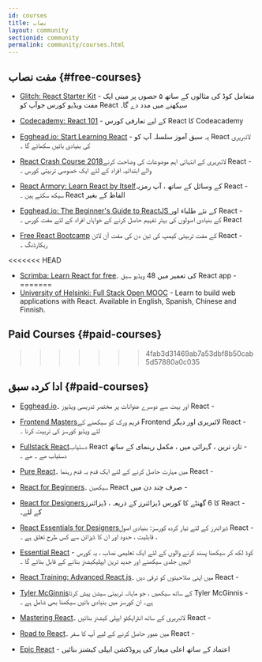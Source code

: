 ```yaml
---
id: courses
title: نصاب
layout: community
sectionid: community
permalink: community/courses.html
---
```


## مفت نصاب {#free-courses}


- [Glitch: React Starter Kit](https://glitch.com/glimmer/post/react-starter-kit/) - متعامل کوڈ کی مثالوں کے ساتھ ۵ حصوں پر مبنی ایک مفت ویڈیو کورس جوآپ کو React سیکھنے میں مدد دے گا۔

- [Codecademy: React 101](https://www.codecademy.com/learn/react-101) - <span dir="rtl">Codeacademy کا React کے لیے  تعارفی کورس </span>

- [Egghead.io: Start Learning React](https://egghead.io/courses/start-learning-react) - یہ سبق آموز سلسلہ آپ کو React  لائبریری کی بنیادی باتیں سکھائے گا ۔  

- [React Crash Course 2018](https://www.youtube.com/watch?v=Ke90Tje7VS0)<span dir="rtl"> - React لائبریری کے انتہائی اہم موضوعات کی وضاحت کرنے والے ابتدائیہ افراد کے لئے ایک خصوصی تربیتی کورس ۔</span>

- [React Armory: Learn React by Itself](https://reactarmory.com/guides/learn-react-by-itself)<span dir="rtl"> - React کے وسائل کے ساتھ ، آپ رمزيہ الفاظ  کے بغیر React سیکھ سکتے ہیں ۔</span>

- [Egghead.io: The Beginner's Guide to ReactJS ](https://egghead.io/courses/the-beginner-s-guide-to-reactjs)<span dir='rtl'> - React کے نئے طلباء اور React کے بنیادی اصولوں کی بہتر تفہیم حاصل کرنے کے خواہاں افراد کے لئے مفت کورس ۔</span>

- [Free React Bootcamp](https://tylermcginnis.com/free-react-bootcamp/) <span dir='rtl'> - React کے مفت تربیتی کیمپ کی تین دن کی مفت آن لائن ریکارڈنگ ۔</span>

<<<<<<< HEAD
- [Scrimba: Learn React for free](https://scrimba.com/g/glearnreact)<span dir='rtl'> - React app کی تعمیر میں 48 ویڈیو سبق ۔</span>
=======
- [University of Helsinki: Full Stack Open MOOC](https://fullstackopen.com/en/) - Learn to build web applications with React. Available in English, Spanish, Chinese and Finnish.


## Paid Courses {#paid-courses}
>>>>>>> 4fab3d31469ab7a53dbf8b50cab5d57880a0c035

## ادا کردہ سبق {#paid-courses}

- [Egghead.io](https://egghead.io/browse/frameworks/react)<span dir="rtl"> - React اور بہت سے دوسرے عنوانات پر مختصر تدریسی ویڈیوز ۔</span>

- [Frontend Masters](https://frontendmasters.com/courses/)<span dir='rtl'> - React لائبریری اور دیگر Frontend فریم ورک کو سیکھنے کے لئے ویڈیو کورسز کی تربیت کرنا ۔</span>

- [Fullstack React](https://www.fullstackreact.com/)<span dir='rtl'> - تازہ ترین ، گہرائی میں ، مکمل رہنمای کے ساتھ React دستیاب ھے ۔</span> دستیاب ھے ۔

- [Pure React](https://daveceddia.com/pure-react/)<span dir="rtl"> - React میں مہارت حاصل کرنے کے لئے ایک قدم بہ قدم رہنما ۔</span>

- [React for Beginners](https://reactforbeginners.com/)<span dir="rtl"> - صرف چند دن میں React سیکھین ۔</span>
 
- [React for Designers](https://designcode.io/react)<span dir="rtl"> - React کا 6 گھنٹے کا کورس ڈیزائنرز کے ذریعہ ، ڈیزائنرز کے لئے۔</span>

- [React Essentials for Designers](https://learnreact.design)<span dir='rtl'> - React
ڈیزائنرز کے لئے تیار کردہ کورسز: بنیادی اصول ، قابلیت ، حدود اور ان کا ڈیزائن سے کس طرح تعلق ہے ۔</span>
 
- [Essential React](https://learnreact.com/lessons/2018-essential-react-1-overview) - کوڈ لکھ کر سیکھنا پسند کرنے والوں کے لئے ایک تعلیمی نصاب ، یہ کورس انہیں جلدی سیکھنے اور جدید ترین ایپلیکیشنز بنانے کے قابل بنائے گا ۔


- [React Training: Advanced React.js](https://courses.reacttraining.com/p/advanced-react)<span dir='rtl'> - React میں اپنی صلاحیتوں کو ترقی دیں ۔</span>

- [Tyler McGinnis](https://tylermcginnis.com/courses)<span dir='rtl'> - Tyler McGinnis کے ساتھ سیکھیں ، جو ماہانہ تربیتی سیشن پیش کرتا ہے۔ ان کورسز میں بنیادی باتیں سیکھنا بھی  شامل ہے ۔</span>

- [Mastering React](https://codewithmosh.com/p/mastering-react/)<span dir='rtl'> - React لائبریری کے ساتھ انٹرایکٹو ایپلی کیشنز بنائیں ۔</span>

- [Road to React](https://www.roadtoreact.com/)<span dir='rtl'> - React میں عبور حاصل کرنے کے لیے آپ کا سفر ۔</span>

- [Epic React](https://epicreact.dev/) - <span dir='rtl'>اعتماد کے ساتھ اعلی میعار کی پروڈکشن ایپلی کیشنز بنائیں</span> 
